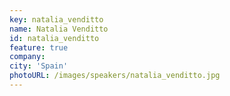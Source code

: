 ```yaml
---
key: natalia_venditto
name: Natalia Venditto
id: natalia_venditto
feature: true
company: 
city: 'Spain'
photoURL: /images/speakers/natalia_venditto.jpg
---
```

